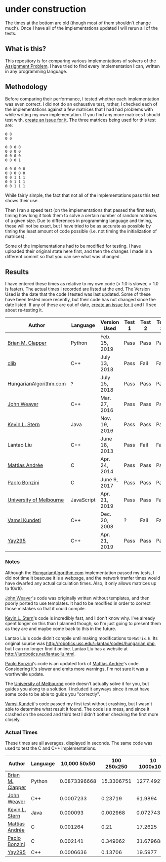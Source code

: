 # under construction

The times at the bottom are old (though most of them shouldn't change much). Once I have all of the implementations updated I will rerun all of the tests.

## What is this?

This repository is for comparing various implementations of solvers of the [Assignment Problem](https://en.wikipedia.org/wiki/Assignment_problem). I have tried to find every implementation I can, written in any programming language.

## Methodology

Before comparing their performance, I tested whether each implementation was even correct. I did not do an exhaustive test, rather, I checked each of the implementations against a few matrices that I had had problems with while writing my own implementation. If you find any more matrices I should test with, [create an issue for it](https://github.com/Yay295/AssignmentProblemComparison/issues/new). The three matrices being used for this test are:
```
0 0
0 0
```
```
0 0 0 0
0 0 0 0
0 0 0 0
0 0 0 1
```
```
0 0 0 0 0
0 0 0 0 0
0 0 1 1 1
0 0 1 1 1
0 0 1 1 1
```
While fairly simple, the fact that not all of the implementations pass this test shows their use.

Then I ran a speed test (on the implementations that passed the first test), timing how long it took them to solve a certain number of random matrices of a given size. Due to differences in programming language and timing, these will not be exact, but I have tried to be as accurate as possible by timing the least amount of code possible (i.e. not timing the initialization of matrices).

Some of the implementations had to be modified for testing. I have uploaded their original state here first, and then the changes I made in a different commit so that you can see what was changed.

## Results

I have entered these times as relative to my own code (< 1.0 is slower, > 1.0 is faster). The actual times I recorded are listed at the end. The Version Used is the date that the code I tested was last updated. Some of these have been tested more recently, but their code has not changed since the date listed. If any of these are out of date, [create an issue for it](https://github.com/Yay295/AssignmentProblemComparison/issues/new) and I'll see about re-testing it.

| Author                    | Language   | Version Used  | Test 1 | Test 2 | Test 3 | Speed |
|---------------------------|------------|---------------|--------|--------|--------|-------|
| [Brian M. Clapper]        | Python     | Feb. 15, 2019 | Pass   | Pass   | Pass   |       |
| [dlib]                    | C++        | July 13, 2018 | Pass   | Fail   | Fail   |       |
| [HungarianAlgorithm.com]  | ?          | July 15, 2018 | Pass   | Pass   | Pass   |       |
| [John Weaver]             | C++        | Mar. 27, 2016 | Pass   | Pass   | Pass   |       |
| [Kevin L. Stern]          | Java       | Nov. 19, 2016 | Pass   | Pass   | Pass   |       |
| Lantao Liu                | C++        | June 18, 2013 | Pass   | Fail   | Fail   |       |
| [Mattias Andrée]          | C          | Apr. 24, 2014 | Pass   | Pass   | Pass   |       |
| [Paolo Bonzini]           | C          | June  9, 2017 | Pass   | Pass   | Pass   |       |
| [University of Melbourne] | JavaScript | Apr. 21, 2019 | Pass   | Pass   | Fail   |       |
| [Vamsi Kundeti]           | C++        | Dec. 20, 2008 | ?      | Fail   | Fail   |       |
| [Yay295]                  | C++        | Apr. 21, 2019 | Pass   | Pass   | Pass   |       |

### Notes

Although the [HungarianAlgorithm.com] implementation passed my tests, I did not time it beacuse it is a webpage, and the network tranfer times would have dwarfed any actual calculation times. Also, it only allows matrices up to 10x10.

[John Weaver]'s code was originally written without templates, and then poorly ported to use templates. It had to be modified in order to correct those mistakes so that it could compile.

[Kevin L. Stern]'s code is incredibly fast, and I don't know why. I've already spent longer on this than I planned though, so I'm just going to present them as they are and maybe come back to this in the future.

Lantao Liu's code didn't compile until making modifications to `Matrix.h`. Its original source was http://robotics.usc.edu/~lantao/codes/hungarian.php, but I can no longer find it online. Lantao Liu has a website at http://iurobotics.net/lantaoliu.html.

[Paolo Bonzini]'s code is an updated fork of [Mattias Andrée]'s code. Considering it's slower and emits more warnings, I'm not sure it was a worthwhile update.

The [University of Melbourne] code doesn't actually solve it for you, but guides you along to a solution. I included it anyways since it must have some code to be able to guide you "correctly".

[Vamsi Kundeti]'s code passed my first test without crashing, but I wasn't able to determine what result it found. The code is a mess, and since it crashed on the second and third test I didn't bother checking the first more closely.

### Actual Times

These times are all averages, displayed in seconds. The same code was used to test the C and C++ implementations.

| Author                   | Language | 10,000 50x50 | 100 250x250 | 10 1000x1000 |
|--------------------------|----------|--------------|-------------|--------------|
| [Brian M. Clapper]       | Python   | 0.0873396668 | 15.3306751  | 1277.492758  |
| [John Weaver]            | C++      | 0.0007233    |  0.23719    |   61.9894    |
| [Kevin L. Stern]         | Java     | 0.000093     |  0.002968   |    0.072743  |
| [Mattias Andrée]         | C        | 0.001264     |  0.21       |   17.2625    |
| [Paolo Bonzini]          | C        | 0.002141     |  0.349062   |   31.679688  |
| [Yay295]                 | C++      | 0.0006636    |  0.13706    |   19.5977    |

[Brian M. Clapper]: https://github.com/bmc/munkres
[dlib]: http://dlib.net/
[HungarianAlgorithm.com]: http://hungarianalgorithm.com/solve.php
[John Weaver]: https://github.com/saebyn/munkres-cpp
[Kevin L. Stern]: https://github.com/KevinStern/software-and-algorithms/blob/master/src/main/java/blogspot/software_and_algorithms/stern_library/optimization/HungarianAlgorithm.java
[Lantao Liu]: http://robotics.usc.edu/~lantao/codes/hungarian.php
[Mattias Andrée]: https://github.com/maandree/hungarian-algorithm-n3
[Paolo Bonzini]: https://github.com/bonzini/hungarian-algorithm-n3
[University of Melbourne]: http://www.ifors.ms.unimelb.edu.au/tutorial/hungarian/welcome_frame.html
[Vamsi Kundeti]: https://launchpad.net/lib-bipartite-match
[Yay295]: https://github.com/Yay295/Assignment-Problem-Solver
